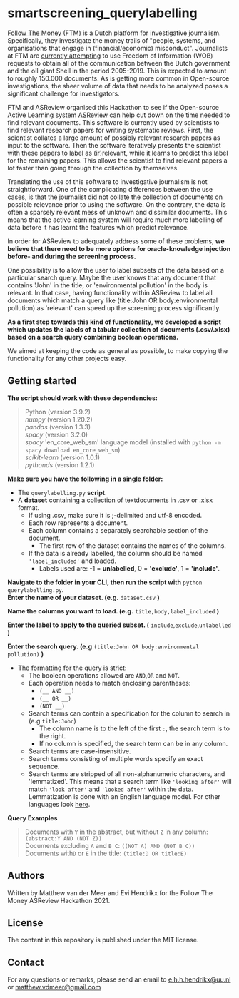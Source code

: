 # smartscreening_querylabelling

[Follow The Money](https://www.ftm.nl/) (FTM) is a Dutch platform for investigative journalism. 
Specifically, they investigate the money trails of "people, systems, and organisations that engage in (financial/economic) misconduct". 
Journalists at FTM are [currently attempting](https://www.ftm.nl/dossier/shell-papers) to use Freedom of Information (WOB) requests to obtain all of the communication between the Dutch government and the oil giant Shell in the period 2005-2019. 
This is expected to amount to roughly 150.000 documents. As is getting more common in Open-source investigations, the sheer volume of data that needs to be analyzed poses a significant challenge for investigators.

FTM and ASReview organised this Hackathon to see if the Open-source Active Learning system [ASReview](https://www.nature.com/articles/s42256-020-00287-7) can help cut down on the time needed to find relevant documents.
This software is currently used by scientists to find relevant research papers for writing systematic reviews. First, the scientist collates a large amount of possibly relevant research papers as input to the software. Then the software iteratively presents the scientist with these papers to label as (ir)relevant, while it learns to predict this label for the remaining papers.
This allows the scientist to find relevant papers a lot faster than going through the collection by themselves.

Translating the use of this software to investigative journalism is not straightforward. 
One of the complicating differences between the use cases, is that the journalist did not collate the collection of documents on possible relevance prior to using the software. 
On the contrary, the data is often a sparsely relevant mess of unknown and dissimilar documents. This means that the active learning system will require much more labelling of data before it has learnt the features which predict relevance.

In order for ASReview to adequately address some of these problems, **we believe that there need to be more options for oracle-knowledge injection before- and during the screening process.**

One possibility is to allow the user to label subsets of the data based on a particular search query. 
Maybe the user knows that any document that contains 'John' in the title, or 'environmental pollution' in the body is relevant.
In that case, having functionality within ASReview to label all documents which match a query like (title:John OR body:environmental pollution) as 'relevant' can speed up the screening process significantly.

**As a first step towards this kind of functionality, we developed a script which updates the labels of a tabular collection of documents (.csv/.xlsx) based on a search query combining boolean operations.**


We aimed at keeping the code as general as possible, to make copying the functionality for any other projects easy.

## Getting started


**The script should work with these dependencies:**
>Python (version 3.9.2)  
>*numpy* (version 1.20.2)  
>*pandas* (version 1.3.3)  
>*spacy* (version 3.2.0)  
>*spacy* 'en_core_web_sm' language model (installed with `python -m spacy download en_core_web_sm`)  
>*scikit-learn* (version 1.0.1)  
>*pythonds* (version 1.2.1)  

**Make sure you have the following in a single folder:**
  * The `querylabelling.py` **script**.
  * A **dataset** containing a collection of textdocuments in .csv or .xlsx format.
    * If using .csv, make sure it is ;-delimited and utf-8 encoded.
    * Each row represents a document.
    * Each column contains a separately searchable section of the document.
      * The first row of the dataset contains the names of the columns.
    * If the data is already labelled, the column should be named `'label_included'` and loaded.
      * Labels used are: -1 = **unlabelled**, 0 = **'exclude'**, 1 = **'include'**.
      
**Navigate to the folder in your CLI, then run the script with**
`python querylabelling.py`.  
**Enter the name of your dataset. (e.g.**
`dataset.csv`
**)**  

**Name the columns you want to load. (e.g.** 
`title,body,label_included`
**)**

**Enter the label to apply to the queried subset. (**
`include`,`exclude`,`unlabelled`
**)**

**Enter the search query. (e.g** 
`(title:John OR body:environmental pollution)`
**)**
* The formatting for the query is strict:
  * The boolean operations allowed are `AND`,`OR` and `NOT`.
  * Each operation needs to match enclosing parentheses:
    * `(__ AND __)`
    * `(__ OR __)`
    * `(NOT __)`
  * Search terms can contain a specification for the column to search in (e.g `title:John`)
    * The column name is to the left of the first `:`, the search term is to the right.
    * If no column is specified, the search term can be in any column.
  * Search terms are case-insensitive.
  * Search terms consisting of multiple words specify an exact sequence.
  * Search terms are stripped of all non-alphanumeric characters, and 'lemmatized'. This means that a search term like `'looking after'` will match `'look after'` and `'looked after'` within the data. Lemmatization is done with an English language model. For other languages look [here](https://spacy.io/usage/models).
  

**Query Examples**  
> Documents with `Y` in the abstract, but without `Z` in any column: `(abstract:Y AND (NOT Z))`  
> Documents excluding `A` and `B C`: `((NOT A) AND (NOT B C))`  
> Documents with`D` or `E` in the title: `(title:D OR title:E)`


## Authors 
Written by Matthew van der Meer and Evi Hendrikx for the Follow The Money ASReview Hackathon 2021.


## License
The content in this repository is published under the MIT license.

## Contact
For any questions or remarks, please send an email to e.h.h.hendrikx@uu.nl or matthew.vdmeer@gmail.com 
